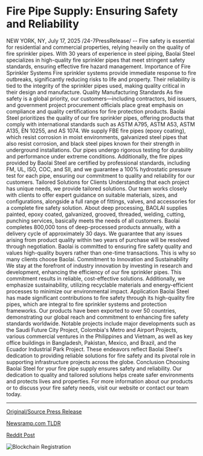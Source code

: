 # Fire Pipe Supply: Ensuring Safety and Reliability

NEW YORK, NY, July 17, 2025 /24-7PressRelease/ -- Fire safety is essential for residential and commercial properties, relying heavily on the quality of fire sprinkler pipes. With 30 years of experience in steel piping, Baolai Steel specializes in high-quality fire sprinkler pipes that meet stringent safety standards, ensuring effective fire hazard management.  Importance of Fire Sprinkler Systems Fire sprinkler systems provide immediate response to fire outbreaks, significantly reducing risks to life and property. Their reliability is tied to the integrity of the sprinkler pipes used, making quality critical in their design and manufacture.  Quality Manufacturing Standards As fire safety is a global priority, our customers—including contractors, bid issuers, and government project procurement officials place great emphasis on compliance and quality certifications for fire protection products.  Baolai Steel prioritizes the quality of our fire sprinkler pipes, offering products that comply with international standards such as ASTM A795, ASTM A53, ASTM A135, EN 10255, and AS 1074. We supply FBE fire pipes (epoxy coating), which resist corrosion in moist environments, galvanized steel pipes that also resist corrosion, and black steel pipes known for their strength in underground installations. Our pipes undergo rigorous testing for durability and performance under extreme conditions. Additionally, the fire pipes provided by Baolai Steel are certified by professional standards, including FM, UL, ISO, COC, and SII, and we guarantee a 100% hydrostatic pressure test for each pipe, ensuring our commitment to quality and reliability for our customers.  Tailored Solutions for Clients Understanding that each project has unique needs, we provide tailored solutions. Our team works closely with clients to offer expert guidance on suitable materials, sizes, and configurations, alongside a full range of fittings, valves, and accessories for a complete fire safety solution.  About deep processing, BAOLAI supplies painted, epoxy coated, galvanized, grooved, threaded, welding, cutting, punching services, basically meets the needs of all customers. Baolai completes 800,000 tons of deep-processed products annually, with a delivery cycle of approximately 30 days. We guarantee that any issues arising from product quality within two years of purchase will be resolved through negotiation. Baolai is committed to ensuring fire safety quality and values high-quality buyers rather than one-time transactions. This is why so many clients choose Baolai.  Commitment to Innovation and Sustainability We stay at the forefront of industry innovation by investing in research and development, enhancing the efficiency of our fire sprinkler pipes. This commitment results in reliable, cost-effective solutions. Additionally, we emphasize sustainability, utilizing recyclable materials and energy-efficient processes to minimize our environmental impact.  Application Baolai Steel has made significant contributions to fire safety through its high-quality fire pipes, which are integral to fire sprinkler systems and protection frameworks. Our products have been exported to over 50 countries, demonstrating our global reach and commitment to enhancing fire safety standards worldwide. Notable projects include major developments such as the Saudi Future City Project, Colombia's Metro and Airport Projects, various commercial ventures in the Philippines and Vietnam, as well as key office buildings in Bangladesh, Pakistan, Mexico, and Brazil, and the Ecuador Industrial Park Project. These endeavors reflect Baolai Steel's dedication to providing reliable solutions for fire safety and its pivotal role in supporting infrastructure projects across the globe.  Conclusion Choosing Baolai Steel for your fire pipe supply ensures safety and reliability. Our dedication to quality and tailored solutions helps create safer environments and protects lives and properties. For more information about our products or to discuss your fire safety needs, visit our website or contact our team today. 

---

[Original/Source Press Release](https://www.24-7pressrelease.com/press-release/524916/fire-pipe-supply-ensuring-safety-and-reliability)
                    

[Newsramp.com TLDR](https://newsramp.com/curated-news/baolai-steel-elevates-fire-safety-with-high-quality-sprinkler-pipes/2eac9d791035688b6224c6c606359eb3) 

 



[Reddit Post](https://www.reddit.com/r/Energy_Climate_News/comments/1m217qa/baolai_steel_elevates_fire_safety_with/) 



![Blockchain Registration](https://cdn.newsramp.app/24-7PressRelease/qrcode/257/17/roamwojN.webp)